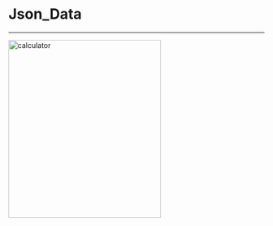 # Json_Data

<hr></hr>
<img src="https://github.com/sudhanshu1919/task_data/blob/main/Data.json" alt="calculator" width="300" height="350px">
